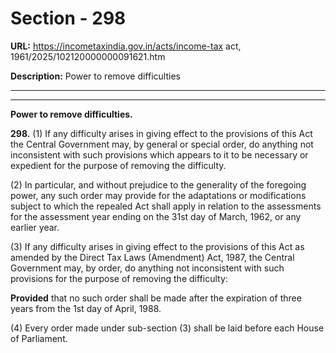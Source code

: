 # Section - 298

**URL:** https://incometaxindia.gov.in/acts/income-tax act, 1961/2025/102120000000091621.htm

**Description:** Power to remove difficulties

---

****  
  
**Power to remove difficulties.**

**298.** (1) If any difficulty arises in giving effect to the provisions of this Act the Central Government may, by general or special order, do anything not inconsistent with such provisions which appears to it to be necessary or expedient for the purpose of removing the difficulty.

(2) In particular, and without prejudice to the generality of the foregoing power, any such order may provide for the adaptations or modifications subject to which the repealed Act shall apply in relation to the assessments for the assessment year ending on the 31st day of March, 1962, or any earlier year.

(3) If any difficulty arises in giving effect to the provisions of this Act as amended by the Direct Tax Laws (Amendment) Act, 1987, the Central Government may, by order, do anything not inconsistent with such provisions for the purpose of removing the difficulty:

**Provided** that no such order shall be made after the expiration of three years from the 1st day of April, 1988.

(4) Every order made under sub-section (3) shall be laid before each House of Parliament.